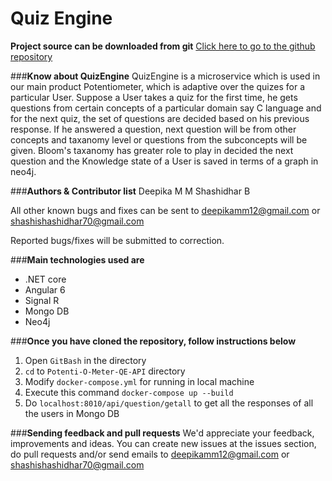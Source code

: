 

**Quiz Engine**
===

**Project source can be downloaded from git**
[Click here to go to the github repository](https://github.com/sro-boeing-wave-2/Potenti-O-Meter-QE-API)

###**Know about QuizEngine**
QuizEngine is a microservice which is used in our main product Potentiometer, which is adaptive over the quizes for a particular User. Suppose a User takes a quiz for the first time, he gets questions from certain concepts of a particular domain say C language and for the next quiz, the set of questions are decided based on his previous response. If he answered a question, next question will be from other concepts and taxanomy level or questions from the subconcepts will be given. Bloom's taxanomy has greater role to play in decided the next question and the Knowledge state of a User is saved in terms of a graph in neo4j.




###**Authors & Contributor list**
Deepika M M
Shashidhar B

All other known bugs and fixes can be sent to 
[deepikamm12@gmail.com](deepikamm12@gmail.com) or [shashishashidhar70@gmail.com](shashishashidhar70@gmail.com)

Reported bugs/fixes will be submitted to correction.

###**Main technologies used are**

 - .NET core
 - Angular 6
 - Signal R
 - Mongo DB
 - Neo4j


###**Once you have cloned the repository, follow instructions below**

 1. Open ```GitBash``` in the directory
 2. ```cd``` to ```Potenti-O-Meter-QE-API``` directory
 3. Modify ```docker-compose.yml``` for running in local machine
 4. Execute this command ```docker-compose up --build```
 5. Do ```localhost:8010/api/question/getall``` to get all the responses of all the users in Mongo DB

###**Sending feedback and pull requests**
We'd appreciate your feedback, improvements and ideas. You can create new issues at the issues section, do pull requests and/or send emails to [deepikamm12@gmail.com](deepikamm12@gmail.com) or [shashishashidhar70@gmail.com](shashishashidhar70@gmail.com)
 
 